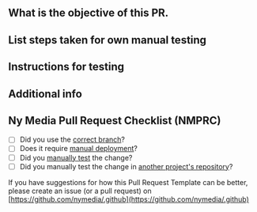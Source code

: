 ## What is the objective of this PR.
<!-- Are there any links to specifications, references from correspondances or similar that is relevant? Please add them here. -->

## List steps taken for own manual testing
<!-- If your task is to set a field upon updating a node, and you just altered the code so that it looks correct, please also make sure you try to actually save a node. Maybe you want to save a couple of different node types even. -->

## Instructions for testing
<!-- One such recipe would be to list the steps to deploy this branch locally, and the steps needed to test that the PR does what it is supposed to. -->

## Additional info
<!-- Put some additional info here that doesn't fit any other places, for example list manual deployment steps -->

## Ny Media Pull Request Checklist (NMPRC)

- [ ] Did you use the [correct branch](pull_request_template_explained.md#branching)?
- [ ] Does it require [manual deployment](pull_request_template_explained.md#manual-deployment)?
- [ ] Did you [manually test](pull_request_template_explained.md#manual-testing) the change?
- [ ] Did you manually test the change in [another project's repository](pull_request_template_explained.md#manual-testing)?

If you have suggestions for how this Pull Request Template can be better, please create an issue (or a pull request) on [https://github.com/nymedia/.github](https://github.com/nymedia/.github)

